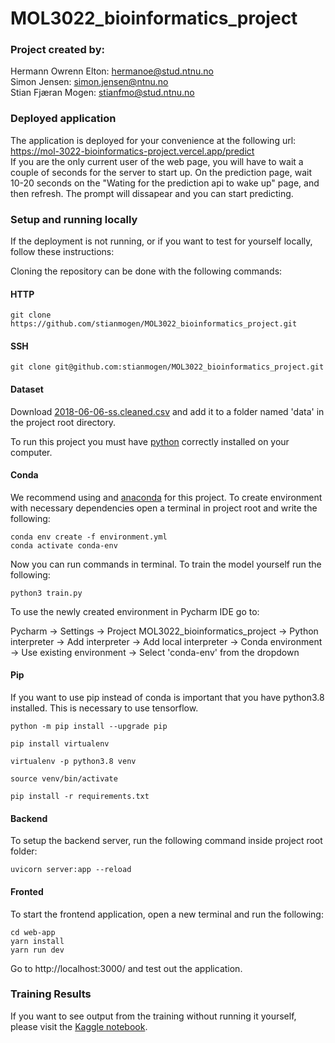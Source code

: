 # MOL3022_bioinformatics_project
 
### Project created by:
Hermann Owrenn Elton: hermanoe@stud.ntnu.no
<br>
Simon Jensen: simon.jensen@ntnu.no
<br>
Stian Fjæran Mogen: stianfmo@stud.ntnu.no

### Deployed application

The application is deployed for your convenience at the following url: https://mol-3022-bioinformatics-project.vercel.app/predict
<br>
If you are the only current user of the web page, you will have to wait a couple of seconds for the server to start up. On the prediction page, wait 10-20 seconds on the "Wating for the prediction api to wake up" page, and then refresh. The prompt will dissapear and you can start predicting. 

### Setup and running locally

If the deployment is not running, or if you want to test for yourself locally, follow these instructions: 

Cloning the repository can be done with the following commands: 

#### HTTP
```angular2html
git clone https://github.com/stianmogen/MOL3022_bioinformatics_project.git
```
#### SSH
```angular2html
git clone git@github.com:stianmogen/MOL3022_bioinformatics_project.git
```

#### Dataset

Download [2018-06-06-ss.cleaned.csv](https://www.kaggle.com/datasets/alfrandom/protein-secondary-structure?select=2018-06-06-ss.cleaned.csv) and add it to a folder named 'data' in the project root directory.


To run this project you must have [python](https://www.python.org/downloads/) correctly installed on your computer.

#### Conda

We recommend using and [anaconda](https://conda.io/projects/conda/en/latest/user-guide/install/index.html) for this project.
To create environment with necessary dependencies open a terminal in project root and write the following:
```angular2html
conda env create -f environment.yml
conda activate conda-env
```

Now you can run commands in terminal. To train the model yourself run the following:
```angular2html
python3 train.py
```


To use the newly created environment in Pycharm IDE go to:

Pycharm -> Settings -> Project MOL3022_bioinformatics_project -> Python interpreter -> Add interpreter -> Add local interpreter -> Conda environment -> Use existing environment -> Select 'conda-env' from the dropdown

#### Pip
If you want to use pip instead of conda is important that you have python3.8 installed. This is necessary to use tensorflow.
```angular2html
python -m pip install --upgrade pip

pip install virtualenv

virtualenv -p python3.8 venv

source venv/bin/activate

pip install -r requirements.txt
```
#### Backend 

To setup the backend server, run the following command inside project root folder: 
```angular2html
uvicorn server:app --reload
```

#### Fronted

To start the frontend application, open a new terminal and run the following:
```angular2html
cd web-app
yarn install
yarn run dev
```
Go to http://localhost:3000/ and test out the application.


### Training Results

If you want to see output from the training without running it yourself, please visit the [Kaggle notebook](https://www.kaggle.com/code/simojens/notebook212b492bbb).
